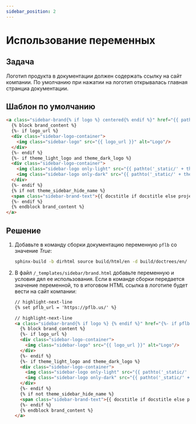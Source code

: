 ```yaml
---
sidebar_position: 2
---
```


# Использование переменных

## Задача

Логотип продукта в документации должен содержать ссылку на сайт компании. По умолчанию при нажатии на логотип открывалась главная странциа документации.

## Шаблон по умолчанию

```html title="/_templates/sidebar/brand.html"
<a class="sidebar-brand{% if logo %} centered{% endif %}" href="{{ pathto(master_doc) }}">
  {% block brand_content %}
  {%- if logo_url %}
  <div class="sidebar-logo-container">
    <img class="sidebar-logo" src="{{ logo_url }}" alt="Logo"/>
  </div>
  {%- endif %}
  {%- if theme_light_logo and theme_dark_logo %}
  <div class="sidebar-logo-container">
    <img class="sidebar-logo only-light" src="{{ pathto('_static/' + theme_light_logo, 1) }}" alt="Light Logo"/>
    <img class="sidebar-logo only-dark" src="{{ pathto('_static/' + theme_dark_logo, 1) }}" alt="Dark Logo"/>
  </div>
  {%- endif %}
  {% if not theme_sidebar_hide_name %}
  <span class="sidebar-brand-text">{{ docstitle if docstitle else project }}</span>
  {%- endif %}
  {% endblock brand_content %}
</a>
```

## Решение

1. Добавьте в команду сборки документацию переменную `pflb` со значение *True*:

   ```bash
   sphinx-build -b dirhtml source build/html/en -d build/doctrees/en/ -A pflb=True
   ```

2. В файл `/_templates/sidebar/brand.html` добавьте переменную и условия дял ее использования. Если в команде сборки передается значение переменной, то в итоговом HTML ссылка в логотипе будет вести на сайт компании:

   ```html title="/_templates/sidebar/brand.html"
   // highlight-next-line
   {% set pflb_url = 'https://pflb.us/' %}

   // highlight-next-line
   <a class="sidebar-brand{% if logo %} {% endif %}" href="{%- if pflb %} {{ pflb_url }} {% else %} {{ pathto(master_doc) }} {%- endif %}">
     {% block brand_content %}
     {%- if logo_url %}
     <div class="sidebar-logo-container">
       <img class="sidebar-logo" src="{{ logo_url }}" alt="Logo"/>
     </div>
     {%- endif %}
     {%- if theme_light_logo and theme_dark_logo %}
     <div class="sidebar-logo-container">
       <img class="sidebar-logo only-light" src="{{ pathto('_static/' + theme_light_logo, 1) }}" alt="Light Logo"/>
       <img class="sidebar-logo only-dark" src="{{ pathto('_static/' + theme_dark_logo, 1) }}" alt="Dark Logo"/>
     </div>
     {%- endif %}
     {% if not theme_sidebar_hide_name %}
     <span class="sidebar-brand-text">{{ docstitle if docstitle else project }}</span>
     {%- endif %}
     {% endblock brand_content %}
   </a>
   ```